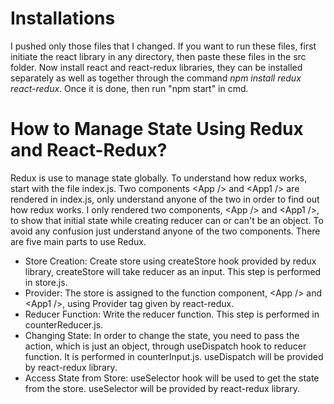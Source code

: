 # Installations
I pushed only those files that I changed. If you want to run these files, first initiate the react library in any directory, then paste these files in the src folder. Now install react and react-redux libraries, they can be installed separately as well as together through the command <em>npm install redux react-redux</em>. Once it is done, then run "npm start" in cmd.
# How to Manage State Using Redux and React-Redux?
Redux is use to manage state globally. To understand how redux works, start with the file index.js. Two components \<App /> and \<App1 /> are rendered in index.js, only understand anyone of the two in order to find out how redux works. I only rendered two components, \<App /> and \<App1 />, to show that initial state while creating reducer can or can't be an object. 
To avoid any confusion just understand anyone of the two components. There are five main parts to use Redux.
* Store Creation: Create store using createStore hook provided by redux library, createStore will take reducer as an input. This step is performed in store.js.
* Provider: The store is assigned to the function component, \<App /> and \<App1 />, using Provider tag given by react-redux. 
* Reducer Function: Write the reducer function. This step is performed in counterReducer.js.
* Changing State: In order to change the state, you need to pass the action, which is just an object, through useDispatch hook to reducer function.
It is performed in counterInput.js. useDispatch will be provided by react-redux library.
* Access State from Store: useSelector hook will be used to get the state from the store. useSelector will be provided by react-redux library.
